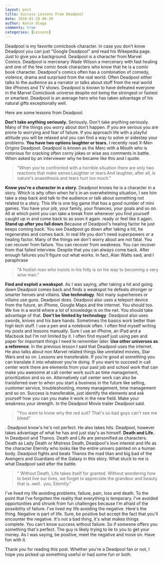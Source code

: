 ```yaml
---
layout: post
title: Success Lessons From Deadpool
date: 2016-01-28 06:39
author: Kevin Olega
comments: true
categories: [Lessons]
---
```

Deadpool is my favorite comicbook character. In case you don't know Deadpool you can just "Google Deadpool" and read his Wikepedia page. Just to give you a background. Deadpool is a character from Marvel Comics. Deadpool is mercenary Wade Wilson a mercenary with fast healing and one of the few comic book characters who know that he is a comic book character. Deadpool's comics often has a combination of comedy, violence, drama and surprised from the real world. Often Deadpool either talks to the audience as a narrator or talks about stuff from the real world like iPhones and TV shows. Deadpool is known to have defeated everyone in the Marvel Comicbook universe despite not being the strongest or fastest or smartest. Deadpool is an average hero who has taken advantage of his natural gifts exceptionally well.

Here are some lessons from Deadpool.

<strong>Don't take anything seriously.</strong> Seriously. Don't take anything seriously. Many of the things you worry about don't happen. If you are serious you are prone to worrying and fear of failure. If you approach life with a playful attitude you will be relaxed and you can find a way to solve or sidestep your problems.
<strong>You have two options laughter or tears.</strong> I recently read X-Men Origins Deadpool. Deadpool is known as the Merc with a Mouth who is notorious for cracking often corny jokes or wise ass comments in battle. When asked by an interviewer why he became like this and I quote.
<blockquote>"When you're confronted with a horrible situation there are only two reactions that make sense:Laughter or tears.And laughter, after all, is nature's anaesthesia and tears hurt too much."</blockquote>
<strong>Know you're a character in a story.</strong> Deadpool knows he is a character in a story. Which is why often when he's in an overwhelming situation, I see him take a step back and talk to the audience or talk about something not related to a story. This life is one big game that has a good number of mini games. You have your job, your family, your finances, your goals and so on. All at which point you can take a break from whenever you find yourself caught up in and come back to as soon it again. ready or feel like it again.
<strong>Stand up after you fall down</strong>.Because of Deadpool's healing factor he just keeps coming back. You see Deadpool go down after taking a hit, he regenerates and comes back. In real life you don't need superpowers or a healing factor. Many of the things we don't worry about are not fatal. You can recover from failure. You can recover from weakness. You can recover from that failed interview. Despite that you can always come back. After enough failures you'll figure out what works. In fact, Alan Watts said, and I paraphrase
<blockquote>"A foolish man who insists in his folly is on his way to becoming a very wise man."</blockquote>
<strong>Find and exploit a weakspot</strong>. As I was saying, after taking a hit and going down Deadpool comes back and finds a weakspot he defeats stronger or smarter heroes and villains.
<strong>Use technology</strong>. Not many superheroes or villains use guns. Deadpool does. Deadpool also uses a teleport device from the future, an iPhone, Google Maps and the internet. You should too. We live in a world where a lot of knowledge is on the net. You should take advantage of that.
<strong>Don't be limited by technology</strong>. Deadpool also uses swords, knives and his bare hands. Sometimes the basics work better than high tech stuff. I use a pen and a notebook often. I often find myself writing my posts and lessons manually. Sure I use an iPhone, an iPad and a Macbook but I'm not limited by it. I often find myself just using pen and paper for important things I need to remember later.
<strong>Use other universes as a reference</strong>. In the previous lesson I said that Deadpool uses the internet. He also talks about non Marvel related things like unrelated movies, Star Wars and so on. Lessons are transferable. If you're good at something you can translate it into whatever you're doing. If you want to succeed in call center work there are elements from your past job and school work that can make you awesome at call center work such as time management, prioritization and so on. Alternatively call center work can also be transferred over to when you start a business in the future like selling, customer service, troubleshooting, money management, time management and so on. Success is transferable, just identify the elements and ask yourself how you can you make it work in the new field.
Make your weakness your strength. In the Deadpool Movie trailer Deadpool said.
<blockquote>"You want to know why the red suit? That's so bad guys can't see me bleed"</blockquote>
. Deadpool know's he's not perfect. He also takes hits. Deadpool, however takes advantage of what he has and just stay's as himself.
<strong>Death and Life.</strong> In Deadpool and Thanos. Death and Life are personified as characters. Death as Lady Death or Mistress Death, Deadpool's love interest and life as the character Eternity who looks like the entire univers painted on a human body. Deadpool fights and beats Thanos the mad titan and big bad of the Avengers and Guardians of the Galaxy in this story. What stuck to me is what Deadpool said after the battle.
<blockquote>" Without Death, Life takes itself for granted. Without wondering how to best live our lives, we forget to appreciate the grandeur and beauty that is..well.. you, Eterntiy."</blockquote>
I've lived my life avoiding problems, failure, pain, loss and death. To the point that I've forgotten the reality that everything is temporary. I've avoided opportunities and shrunk from fun challenges because I'm afraid of the possibility of failure. I've lived my life avoiding the negative. Here's the thing. Negative is part of life. Sure, be positive but accept the fact that you'll encounter the negative. It's not a bad thing, it's what makes things complete. You can't know success without failure. So if someone offers you something that's perfect. The guy is likely trying to lie to you to get your money. As I was saying, be positive, meet the negative and move on. Have fun with it.

Thank you for reading this post. Whether you're a Deadpool fan or not, I hope you picked up something useful or had some fun or both.


